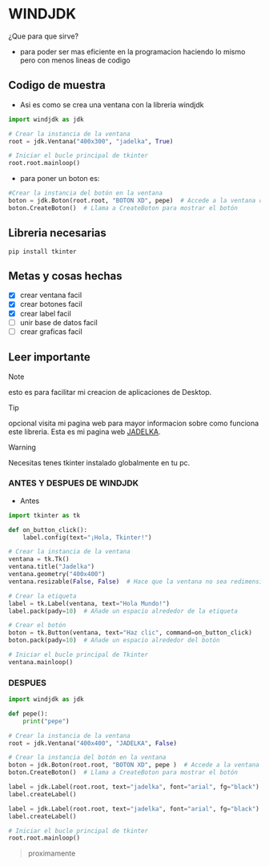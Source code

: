 # WINDJDK
¿Que para que sirve?
+ para poder ser mas eficiente en la programacion haciendo lo mismo pero con menos lineas de codigo



## Codigo de muestra
+ Asi es como se crea una ventana con la libreria windjdk

```python
import windjdk as jdk

# Crear la instancia de la ventana
root = jdk.Ventana("400x300", "jadelka", True)

# Iniciar el bucle principal de tkinter
root.root.mainloop()
```

+ para poner un boton es:
  
```python
#Crear la instancia del botón en la ventana
boton = jdk.Boton(root.root, "BOTON XD", pepe)  # Accede a la ventana con root.root
boton.CreateBoton()  # Llama a CreateBoton para mostrar el botón
```

## Libreria necesarias

```
pip install tkinter
```
## Metas y cosas hechas

- [X] crear ventana facil
- [X] crear botones facil
- [x] crear label facil
- [ ] unir base de datos facil
- [ ] crear graficas facil

## Leer importante

> [!NOTE]
> esto es para facilitar mi creacion de aplicaciones de Desktop.

> [!TIP]
> opcional visita mi pagina web para mayor informacion sobre como funciona este libreria.
> Esta es mi pagina web [JADELKA](jadelka).

> [!WARNING]
> Necesitas tenes tkinter instalado globalmente en tu pc.

### ANTES Y DESPUES DE WINDJDK

* Antes 

```python
import tkinter as tk

def on_button_click():
    label.config(text="¡Hola, Tkinter!")

# Crear la instancia de la ventana
ventana = tk.Tk()
ventana.title("Jadelka")
ventana.geometry("400x400")
ventana.resizable(False, False)  # Hace que la ventana no sea redimensionable

# Crear la etiqueta
label = tk.Label(ventana, text="Hola Mundo!")
label.pack(pady=10)  # Añade un espacio alrededor de la etiqueta

# Crear el botón
boton = tk.Button(ventana, text="Haz clic", command=on_button_click)
boton.pack(pady=10)  # Añade un espacio alrededor del botón

# Iniciar el bucle principal de Tkinter
ventana.mainloop()

```

### DESPUES

```python
import windjdk as jdk

def pepe():
    print("pepe")

# Crear la instancia de la ventana
root = jdk.Ventana("400x400", "JADELKA", False)

# Crear la instancia del botón en la ventana
boton = jdk.Boton(root.root, "BOTON XD", pepe )  # Accede a la ventana con root.root
boton.CreateBoton()  # Llama a CreateBoton para mostrar el botón

label = jdk.Label(root.root, text="jadelka", font="arial", fg="black")
label.createLabel()

label = jdk.Label(root.root, text="jadelka", font="arial", fg="black")
label.createLabel()

# Iniciar el bucle principal de tkinter
root.root.mainloop()
```

> proximamente

